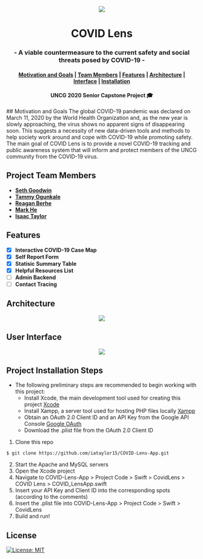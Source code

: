 <!-- PROJECT LOGO -->
<p align="center">
<a href="#">
    <img src="https://user-images.githubusercontent.com/32807934/94518504-0c9c0200-01f8-11eb-8883-667876b9d639.png">
</a>

<h1 align="center"> COVID Lens</h1>

<h3 align="center">- A viable countermeasure to the current safety and social threats posed by COVID-19 -</h3> 

<h4 align="center">  <a href="https://github.com/iataylor15/COVID-Lens-App#motivation-and-goals">Motivation and Goals</a> |
  <a href="https://github.com/iataylor15/COVID-Lens-App#project-team-members">Team Members</a> |
  <a href="https://github.com/iataylor15/COVID-Lens-App#features">Features</a> |
  <a href="https://github.com/iataylor15/COVID-Lens-App#architecture">Architecture</a> |
  <a href="https://github.com/iataylor15/COVID-Lens-App#user-interface">Interface</a> |
  <a href="https://github.com/iataylor15/COVID-Lens-App#project-installation-steps">Installation</a>
</h4>

<h4 align="center"> UNCG 2020 Senior Capstone Project 🎓 </h4>
## Motivation and Goals
 The global COVID-19 pandemic was declared on March 11, 2020 by the World Health Organization and, as the new year is slowly approaching, the virus shows no apparent signs of disappearing soon. This suggests a necessity of new data-driven tools and methods to help society work around and cope with COVID-19 while promoting safety. The main goal of COVID Lens is to provide a novel COVID-19 tracking and public awareness system that will inform and protect members of the UNCG community from the COVID-19 virus.

## Project Team Members
- [**Seth Goodwin**](https://github.com/SethGoodwin)
- [**Tammy Ogunkale**](https://github.com/tammycodes)
- [**Reagan Berhe**](https://github.com/reaganlu22)
- [**Mark He**](https://github.com/mhe98)
- [**Isaac Taylor**](https://github.com/iataylor15)


## Features
- [x] **Interactive COVID-19 Case Map**
- [x] **Self Report Form**
- [x] **Statisic Summary Table**
- [x] **Helpful Resources List**
- [ ] **Admin Backend**
- [ ] **Contact Tracing**

## Architecture
 <!-- Architecture -->
 <p align="center">
 <a href="#">
   <img src="https://user-images.githubusercontent.com/32807934/94518395-d65e8280-01f7-11eb-9bdf-f39db702939d.png">
 </a>
    
## User Interface
<!-- User Interface -->
 <p align="center">
 <a href="#">
   <img src="https://user-images.githubusercontent.com/47482644/99500158-f08b2600-2947-11eb-801f-60991dc6d14b.png">
 </a>

## Project Installation Steps
- The following preliminary steps are recommended  to begin working with this project:
  - Install Xcode, the main development tool used for creating this project [Xcode](https://developer.apple.com/xcode/)
  - Install Xampp, a server tool used for hosting PHP files locally [Xampp](https://www.apachefriends.org/index.html)
  - Obtain an OAuth 2.0 Client ID and an API Key from the Google API Console [Google OAuth](https://developers.google.com/identity/protocols/oauth2)
  - Download the .plist file from the OAuth 2.0 Client ID
  

1. Clone this repo
  ```console
  $ git clone https://github.com/iataylor15/COVID-Lens-App.git
  ```
2. Start the Apache and MySQL servers
3. Open the Xcode project
4. Navigate to COVID-Lens-App > Project Code > Swift > CovidLens > COVID Lens > COVID_LensApp.swift
5. Insert your API Key and Client ID into the corresponding spots (according to the comments)
6. Insert the .plist file into COVID-Lens-App > Project Code > Swift > CovidLens
7. Build and run!

## License
[![License: MIT](https://img.shields.io/badge/License-MIT-yellow.svg)](https://github.com/iataylor15/COVID-Lens-App/blob/master/LICENSE)
